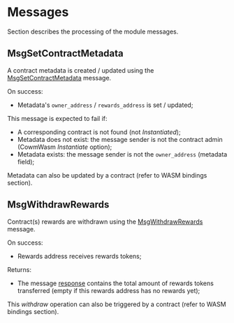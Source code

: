 <!--
order: 2
-->

# Messages

Section describes the processing of the module messages.

## MsgSetContractMetadata

A contract metadata is created / updated using the [MsgSetContractMetadata](https://github.com/archway-network/archway/blob/e130d74bd456be037b4e60dea7dada5d7a8760b5/proto/archway/rewards/v1beta1/tx.proto#L22) message.

On success:

- Metadata's `owner_address` / `rewards_address` is set / updated;

This message is expected to fail if:

* A corresponding contract is not found (not *Instantiated*);
* Metadata does not exist: the message sender is not the contract admin (CowmWasm *Instantiate* option);
* Metadata exists: the message sender is not the `owner_address` (metadata field);

Metadata can also be updated by a contract (refer to WASM bindings section).

## MsgWithdrawRewards

Contract(s) rewards are withdrawn using the [MsgWithdrawRewards](https://github.com/archway-network/archway/blob/e130d74bd456be037b4e60dea7dada5d7a8760b5/proto/archway/rewards/v1beta1/tx.proto#L36) message.

On success:

* Rewards address receives rewards tokens;

Returns:

* The message [response](https://github.com/archway-network/archway/blob/e130d74bd456be037b4e60dea7dada5d7a8760b5/proto/archway/rewards/v1beta1/tx.proto#L42) contains the total amount of rewards tokens transferred (empty if this rewards address has no rewards yet);

This *withdraw* operation can also be triggered by a contract (refer to WASM bindings section).

